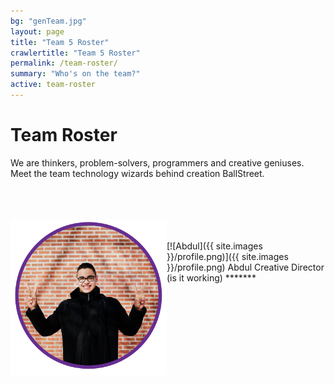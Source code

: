 ```yaml
---
bg: "genTeam.jpg"
layout: page
title: "Team 5 Roster"
crawlertitle: "Team 5 Roster"
permalink: /team-roster/
summary: "Who's on the team?"
active: team-roster
---
```

# Team Roster
We are thinkers, problem-solvers, programmers and creative geniuses. <br>Meet the team technology wizards behind creation BallStreet.

<br><br><br>
<img src= "/assets/images/profile.png"  width = "250px" align = "left"  class = "inline" />
<br><br>
[![Abdul]({{ site.images }}/profile.png)]({{ site.images }}/profile.png)
Abdul Creative Director (is it working) *******

